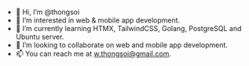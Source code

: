 - 👋 Hi, I’m @thongsoi
- 👀 I’m interested in web & mobile app development.
- 🌱 I’m currently learning HTMX, TailwindCSS, Golang, PostgreSQL and Ubuntu server.
- 💞️ I’m looking to collaborate on web and mobile app development.
- 📫 You can reach me at w.thongsoi@gmail.com.

<!---
thongsoi/thongsoi is a ✨ special ✨ repository because its `README.md` (this file) appears on your GitHub profile.
You can click the Preview link to take a look at your changes.
--->

